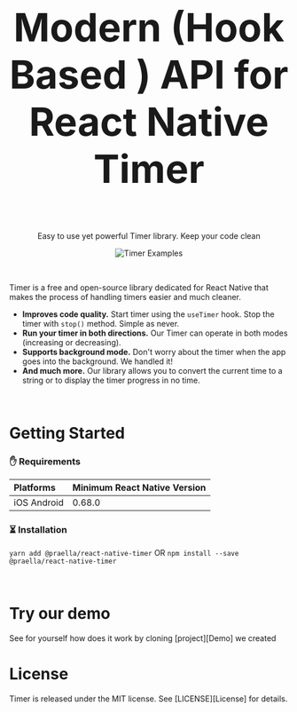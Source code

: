 <br>

<h3 style="font-size: 5em" align="center">
    Modern (Hook Based ) API for React Native Timer
</h3>

<p align="center">
    Easy to use yet powerful Timer library. Keep your code clean
</p>

<p align="center">
    <img alt="Timer Examples" src="https://github.com/Mijick/Assets/blob/main/Timer/GIFs/Timer.gif"/>
</p>

<br>

Timer is a free and open-source library dedicated for React Native that makes the process of handling timers easier and much cleaner.
* **Improves code quality.** Start timer using the `useTimer` hook. Stop the timer with `stop()` method. Simple as never.
* **Run your timer in both directions.** Our Timer can operate in both modes (increasing or decreasing).
* **Supports background mode.** Don't worry about the timer when the app goes into the background. We handled it!
* **And much more.** Our library allows you to convert the current time to a string or to display the timer progress in no time.

<br>

# Getting Started
### ✋ Requirements

| **Platforms** | **Minimum React Native Version** |
|:----------|:----------|
| iOS Android | 0.68.0 |

### ⏳ Installation

```yarn add @praella/react-native-timer``` OR ```npm install --save @praella/react-native-timer```


<br>

# Try our demo
See for yourself how does it work by cloning [project][Demo] we created
                      
# License
Timer is released under the MIT license. See [LICENSE][License] for details.
                      
<br><br>

